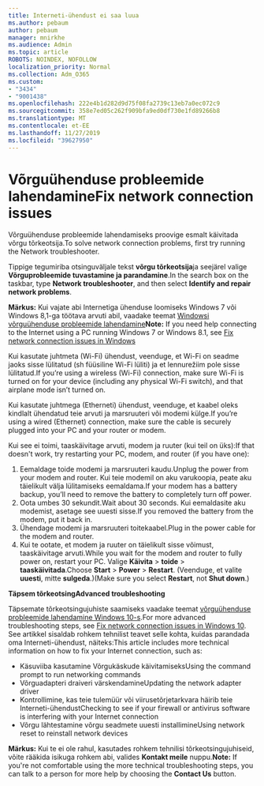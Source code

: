 ```yaml
---
title: Interneti-ühendust ei saa luua
ms.author: pebaum
author: pebaum
manager: mnirkhe
ms.audience: Admin
ms.topic: article
ROBOTS: NOINDEX, NOFOLLOW
localization_priority: Normal
ms.collection: Adm_O365
ms.custom:
- "3434"
- "9001438"
ms.openlocfilehash: 222e4b1d282d9d75f08fa2739c13eb7a0ec072c9
ms.sourcegitcommit: 358e7ed05c262f909bfa9ed0df730e1fd89266b8
ms.translationtype: MT
ms.contentlocale: et-EE
ms.lasthandoff: 11/27/2019
ms.locfileid: "39627950"
---
```

# <a name="fix-network-connection-issues"></a><span data-ttu-id="cf190-102">Võrguühenduse probleemide lahendamine</span><span class="sxs-lookup"><span data-stu-id="cf190-102">Fix network connection issues</span></span>

<span data-ttu-id="cf190-103">Võrguühenduse probleemide lahendamiseks proovige esmalt käivitada võrgu tõrkeotsija.</span><span class="sxs-lookup"><span data-stu-id="cf190-103">To solve network connection problems, first try running the Network troubleshooter.</span></span> 

<span data-ttu-id="cf190-104">Tippige tegumiriba otsinguväljale tekst **võrgu tõrkeotsija**ja seejärel valige **Võrguprobleemide tuvastamine ja parandamine**.</span><span class="sxs-lookup"><span data-stu-id="cf190-104">In the search box on the taskbar, type **Network troubleshooter**, and then select **Identify and repair network problems**.</span></span>

<span data-ttu-id="cf190-105">**Märkus:** Kui vajate abi Internetiga ühenduse loomiseks Windows 7 või Windows 8,1-ga töötava arvuti abil, vaadake teemat [Windowsi võrguühenduse probleemide lahendamine](https://support.microsoft.com/help/15287)</span><span class="sxs-lookup"><span data-stu-id="cf190-105">**Note:** If you need help connecting to the Internet using a PC running Windows 7 or Windows 8.1, see [Fix network connection issues in Windows](https://support.microsoft.com/help/15287)</span></span> 

<span data-ttu-id="cf190-106">Kui kasutate juhtmeta (Wi-Fi) ühendust, veenduge, et Wi-Fi on seadme jaoks sisse lülitatud (sh füüsiline Wi-Fi lüliti) ja et lennurežiim pole sisse lülitatud.</span><span class="sxs-lookup"><span data-stu-id="cf190-106">If you’re using a wireless (Wi-Fi) connection, make sure Wi-Fi is turned on for your device (including any physical Wi-Fi switch), and that airplane mode isn’t turned on.</span></span>

<span data-ttu-id="cf190-107">Kui kasutate juhtmega (Etherneti) ühendust, veenduge, et kaabel oleks kindlalt ühendatud teie arvuti ja marsruuteri või modemi külge.</span><span class="sxs-lookup"><span data-stu-id="cf190-107">If you’re using a wired (Ethernet) connection, make sure the cable is securely plugged into your PC and your router or modem.</span></span>

<span data-ttu-id="cf190-108">Kui see ei toimi, taaskäivitage arvuti, modem ja ruuter (kui teil on üks):</span><span class="sxs-lookup"><span data-stu-id="cf190-108">If that doesn't work, try restarting your PC, modem, and router (if you have one):</span></span>

1. <span data-ttu-id="cf190-109">Eemaldage toide modemi ja marsruuteri kaudu.</span><span class="sxs-lookup"><span data-stu-id="cf190-109">Unplug the power from your modem and router.</span></span> <span data-ttu-id="cf190-110">Kui teie modemil on aku varukoopia, peate aku täielikult välja lülitamiseks eemaldama.</span><span class="sxs-lookup"><span data-stu-id="cf190-110">If your modem has a battery backup, you’ll need to remove the battery to completely turn off power.</span></span>
2. <span data-ttu-id="cf190-111">Oota umbes 30 sekundit.</span><span class="sxs-lookup"><span data-stu-id="cf190-111">Wait about 30 seconds.</span></span> <span data-ttu-id="cf190-112">Kui eemaldasite aku modemist, asetage see uuesti sisse.</span><span class="sxs-lookup"><span data-stu-id="cf190-112">If you removed the battery from the modem, put it back in.</span></span>
3. <span data-ttu-id="cf190-113">Ühendage modemi ja marsruuteri toitekaabel.</span><span class="sxs-lookup"><span data-stu-id="cf190-113">Plug in the power cable for the modem and router.</span></span>
4. <span data-ttu-id="cf190-114">Kui te ootate, et modem ja ruuter on täielikult sisse võimust, taaskäivitage arvuti.</span><span class="sxs-lookup"><span data-stu-id="cf190-114">While you wait for the modem and router to fully power on, restart your PC.</span></span> <span data-ttu-id="cf190-115">Valige **Käivita** > **toide** > **taaskäivitada**.</span><span class="sxs-lookup"><span data-stu-id="cf190-115">Choose **Start** > **Power** > **Restart**.</span></span> <span data-ttu-id="cf190-116">(Veenduge, et valite **uuesti**, mitte **sulgeda**.)</span><span class="sxs-lookup"><span data-stu-id="cf190-116">(Make sure you select **Restart**, not **Shut down**.)</span></span>

<span data-ttu-id="cf190-117">**Täpsem tõrkeotsing**</span><span class="sxs-lookup"><span data-stu-id="cf190-117">**Advanced troubleshooting**</span></span>

<span data-ttu-id="cf190-118">Täpsemate tõrkeotsingujuhiste saamiseks vaadake teemat [võrguühenduse probleemide lahendamine Windows 10-s](https://support.microsoft.com/help/10741?ocid=SMC10741%2F).</span><span class="sxs-lookup"><span data-stu-id="cf190-118">For more advanced troubleshooting steps, see [Fix network connection issues in Windows 10](https://support.microsoft.com/help/10741?ocid=SMC10741%2F).</span></span> <span data-ttu-id="cf190-119">See artikkel sisaldab rohkem tehnilist teavet selle kohta, kuidas parandada oma Interneti-ühendust, näiteks:</span><span class="sxs-lookup"><span data-stu-id="cf190-119">This article includes more technical information on how to fix your Internet connection, such as:</span></span>

- <span data-ttu-id="cf190-120">Käsuviiba kasutamine Võrgukäskude käivitamiseks</span><span class="sxs-lookup"><span data-stu-id="cf190-120">Using the command prompt to run networking commands</span></span>
- <span data-ttu-id="cf190-121">Võrguadapteri draiveri värskendamine</span><span class="sxs-lookup"><span data-stu-id="cf190-121">Updating the network adapter driver</span></span>
- <span data-ttu-id="cf190-122">Kontrollimine, kas teie tulemüür või viirusetõrjetarkvara häirib teie Interneti-ühendust</span><span class="sxs-lookup"><span data-stu-id="cf190-122">Checking to see if your firewall or antivirus software is interfering with your Internet connection</span></span>
- <span data-ttu-id="cf190-123">Võrgu lähtestamine võrgu seadmete uuesti installimine</span><span class="sxs-lookup"><span data-stu-id="cf190-123">Using network reset to reinstall network devices</span></span>

<span data-ttu-id="cf190-124">**Märkus:** Kui te ei ole rahul, kasutades rohkem tehnilisi tõrkeotsingujuhiseid, võite rääkida isikuga rohkem abi, valides **Kontakt meile** nuppu.</span><span class="sxs-lookup"><span data-stu-id="cf190-124">**Note:** If you're not comfortable using the more technical troubleshooting steps, you can talk to a person for more help by choosing the **Contact Us** button.</span></span>